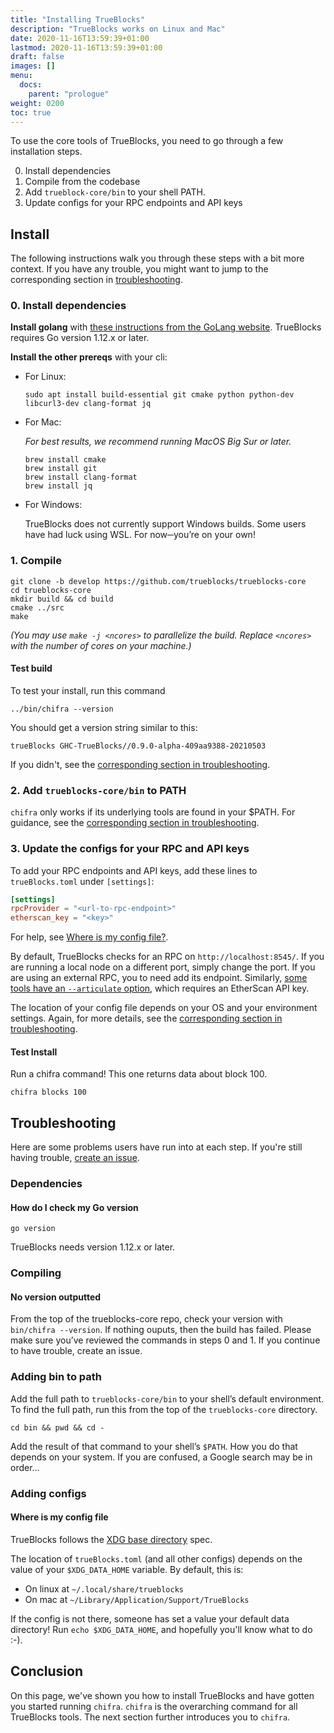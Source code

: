 ```yaml
---
title: "Installing TrueBlocks"
description: "TrueBlocks works on Linux and Mac"
date: 2020-11-16T13:59:39+01:00
lastmod: 2020-11-16T13:59:39+01:00
draft: false
images: []
menu:
  docs:
    parent: "prologue"
weight: 0200
toc: true
---
```


To use the core tools of TrueBlocks, you need to go through a few installation steps.

0. Install dependencies
1. Compile from the codebase
2. Add `trueblock-core/bin` to your shell PATH.
3. Update configs for your RPC endpoints and API keys

## Install

The following instructions walk you through these steps with a bit more context.
If you have any trouble, you might want to jump to the corresponding section in [troubleshooting](#how-do-i-check-my-go-version).

### 0. Install dependencies

**Install golang** with [these instructions from the GoLang website](https://golang.org/doc/install).
TrueBlocks requires Go version 1.12.x or later.

**Install the other prereqs** with your cli:

* For Linux:

  ```shell
  sudo apt install build-essential git cmake python python-dev libcurl3-dev clang-format jq
  ```

* For Mac:

  _For best results, we recommend running MacOS Big Sur or later._  

  ```shell
  brew install cmake
  brew install git
  brew install clang-format
  brew install jq
  ```

* For Windows:

  TrueBlocks does not currently support Windows builds.
  Some users have had luck using WSL. For now─you’re on your own!

### 1. Compile

```shell
git clone -b develop https://github.com/trueblocks/trueblocks-core
cd trueblocks-core
mkdir build && cd build
cmake ../src
make
```

_(You may use `make -j <ncores>` to parallelize the build. Replace `<ncores>` with the number of cores on your machine.)_

#### Test build

To test your install, run this command

```shell
../bin/chifra --version
```

You should get a version string similar to this:

```shell
trueBlocks GHC-TrueBlocks//0.9.0-alpha-409aa9388-20210503
```

If you didn't, see the [corresponding section in troubleshooting](#no-version-outputted).

### 2. Add `trueblocks-core/bin` to PATH

`chifra` only works if its underlying tools are found in your $PATH.
For guidance, see the [corresponding section in troubleshooting](#adding-bin-to-path).

### 3. Update the configs for your RPC and API keys

To add your RPC endpoints and API keys, add these lines to `trueBlocks.toml` under `[settings]`:

```toml
[settings]
rpcProvider = "<url-to-rpc-endpoint>"
etherscan_key = "<key>"
```

For help, see [Where is my config file?](#where-is-my-config-file).

By default, TrueBlocks checks for an RPC on `http://localhost:8545/`.
If you are running a local node on a different port, simply change the port.
If you are using an external RPC, you to need add its endpoint.
Similarly, [some tools have an `--articulate` option](https://docs.trueblocks.io/docs/chifra/chaindata/),
which requires an EtherScan API key.

The location of your config file depends on your OS and your environment
settings. Again, for more details, see the [corresponding section in troubleshooting](#Where-is-my-config).

#### Test Install

Run a chifra command! This one returns data about block 100.

```shell
chifra blocks 100
```

## Troubleshooting

Here are some problems users have run into at each step. If you're still having trouble, [create an issue](https://github.com/TrueBlocks/trueblocks-core/issues).

### Dependencies

#### How do I check my Go version

```shell
go version
```

TrueBlocks needs version 1.12.x or later.

### Compiling

#### No version outputted

From the top of the trueblocks-core repo, check your version with `bin/chifra --version`.
If nothing ouputs, then the build has failed.
Please make sure you’ve reviewed the commands in steps 0 and 1.
If you continue to have trouble, create an issue.

### Adding bin to path

Add the full path to `trueblocks-core/bin` to your shell’s default environment.
To find the full path, run this from the top of the `trueblocks-core` directory.

```shell
cd bin && pwd && cd -
```

Add the result of that command to your shell’s `$PATH`.
How you do that depends on your system.
If you are confused, a Google search may be in order…

### Adding configs

#### Where is my config file

TrueBlocks follows the [XDG base directory](https://specifications.freedesktop.org/basedir-spec/basedir-spec-latest.html) spec.

The location of `trueBlocks.toml` (and all other configs) depends on the value of your `$XDG_DATA_HOME` variable.
By default, this is:

* On linux at `~/.local/share/trueblocks`
* On mac at `~/Library/Application/Support/TrueBlocks`

If the config is not there, someone has set a value your default data directory!
Run `echo $XDG_DATA_HOME`, and hopefully you'll know what to do :-).

## Conclusion

On this page, we've shown you how to install TrueBlocks and have gotten you started running `chifra`.
`chifra` is the overarching command for all TrueBlocks tools.
The next section further introduces you to `chifra`.
